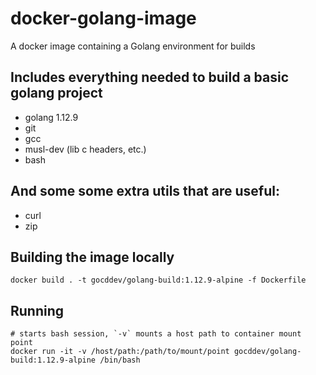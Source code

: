 # docker-golang-image
A docker image containing a Golang environment for builds

## Includes everything needed to build a basic golang project

- golang 1.12.9
- git
- gcc
- musl-dev (lib c headers, etc.)
- bash

## And some some extra utils that are useful:

- curl
- zip

## Building the image locally

```
docker build . -t gocddev/golang-build:1.12.9-alpine -f Dockerfile
```

## Running

```
# starts bash session, `-v` mounts a host path to container mount point
docker run -it -v /host/path:/path/to/mount/point gocddev/golang-build:1.12.9-alpine /bin/bash
```
